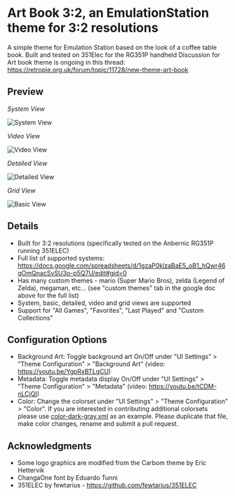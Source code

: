 # Art Book 3:2, an EmulationStation theme for 3:2 resolutions
A simple theme for Emulation Station based on the look of a coffee table book.  Built and tested on 351Elec for the RG351P handheld
Discussion for Art book theme is ongoing in this thread: https://retropie.org.uk/forum/topic/11728/new-theme-art-book


## Preview

*System View*

![System View](https://i.imgur.com/xjXHBEK.png)

*Video View*

![Video View](https://i.imgur.com/xjXHBEK.png)

*Detailed View*

![Detailed View](https://i.imgur.com/HTyfc3a.png)

*Grid View*

![Basic View](https://i.imgur.com/sH6OZM7.png)


## Details

- Built for 3:2 resolutions (specifically tested on the Anbernic RG351P running 351ELEC)
- Full list of supported systems: https://docs.google.com/spreadsheets/d/1gzaP0klzaBaE5_oB1_hQwr46qOmQnacSvSU3o-p5Q7U/edit#gid=0
- Has many custom themes - mario (Super Mario Bros), zelda (Legend of Zelda), megaman, etc... (see "custom themes" tab in the google doc above for the full list) 
- System, basic, detailed, video and grid views are supported
- Support for "All Games", "Favorites", "Last Played" and "Custom Collections"


## Configuration Options

- Background Art: Toggle background art On/Off under "UI Settings" > "Theme Configuration" > "Background Art" (video: https://youtu.be/YgpRxBTLgCU)
- Metadata: Toggle metadata display On/Off under "UI Settings" > "Theme Configuration" > "Metadata" (video: https://youtu.be/tCDM-nLCjQI)
- Color: Change the colorset under "UI Settings" > "Theme Configuration" > "Color".  If you are interested in contributing additional colorsets please use [color-dark-gray.xml](https://github.com/anthonycaccese/es-theme-art-book-3-2/blob/main/_inc/subsets/color-dark-gray.xml) as an example. Please duplicate that file, make color changes, rename and submit a pull request.


## Acknowledgments

- Some logo graphics are modified from the Carbom theme by Eric Hettervik
- ChangaOne font by Eduardo Tunni
- 351ELEC by fewtarius - https://github.com/fewtarius/351ELEC